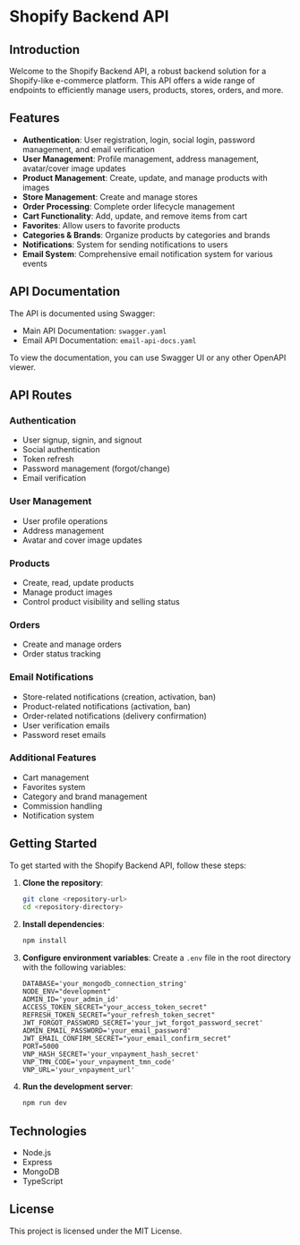 # Shopify Backend API

## Introduction

Welcome to the Shopify Backend API, a robust backend solution for a Shopify-like e-commerce platform. This API offers a wide range of endpoints to efficiently manage users, products, stores, orders, and more.

## Features

- **Authentication**: User registration, login, social login, password management, and email verification
- **User Management**: Profile management, address management, avatar/cover image updates
- **Product Management**: Create, update, and manage products with images
- **Store Management**: Create and manage stores
- **Order Processing**: Complete order lifecycle management
- **Cart Functionality**: Add, update, and remove items from cart
- **Favorites**: Allow users to favorite products
- **Categories & Brands**: Organize products by categories and brands
- **Notifications**: System for sending notifications to users
- **Email System**: Comprehensive email notification system for various events

## API Documentation

The API is documented using Swagger:

- Main API Documentation: `swagger.yaml`
- Email API Documentation: `email-api-docs.yaml`

To view the documentation, you can use Swagger UI or any other OpenAPI viewer.

## API Routes

### Authentication

- User signup, signin, and signout
- Social authentication
- Token refresh
- Password management (forgot/change)
- Email verification

### User Management

- User profile operations
- Address management
- Avatar and cover image updates

### Products

- Create, read, update products
- Manage product images
- Control product visibility and selling status

### Orders

- Create and manage orders
- Order status tracking

### Email Notifications

- Store-related notifications (creation, activation, ban)
- Product-related notifications (activation, ban)
- Order-related notifications (delivery confirmation)
- User verification emails
- Password reset emails

### Additional Features

- Cart management
- Favorites system
- Category and brand management
- Commission handling
- Notification system

## Getting Started

To get started with the Shopify Backend API, follow these steps:

1. **Clone the repository**:

   ```bash
   git clone <repository-url>
   cd <repository-directory>
   ```

2. **Install dependencies**:

   ```bash
   npm install
   ```

3. **Configure environment variables**: Create a `.env` file in the root directory with the following variables:

   ```env
   DATABASE='your_mongodb_connection_string'
   NODE_ENV="development"
   ADMIN_ID='your_admin_id'
   ACCESS_TOKEN_SECRET="your_access_token_secret"
   REFRESH_TOKEN_SECRET="your_refresh_token_secret"
   JWT_FORGOT_PASSWORD_SECRET='your_jwt_forgot_password_secret'
   ADMIN_EMAIL_PASSWORD='your_email_password'
   JWT_EMAIL_CONFIRM_SECRET="your_email_confirm_secret"
   PORT=5000
   VNP_HASH_SECRET='your_vnpayment_hash_secret'
   VNP_TMN_CODE='your_vnpayment_tmn_code'
   VNP_URL='your_vnpayment_url'
   ```

4. **Run the development server**:
   ```bash
   npm run dev
   ```

## Technologies

- Node.js
- Express
- MongoDB
- TypeScript

## License

This project is licensed under the MIT License.
